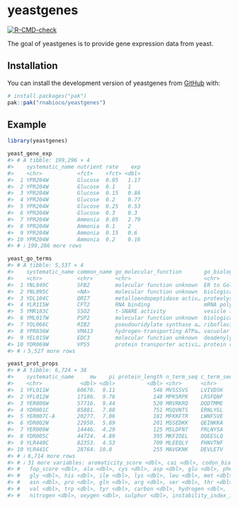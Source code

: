 
<!-- README.md is generated from README.Rmd. Please edit that file -->

# yeastgenes

<!-- badges: start -->

[![R-CMD-check](https://github.com/rnabioco/yeastgenes/actions/workflows/R-CMD-check.yaml/badge.svghttps://github.com/rnabioco/yeastgenes/actions/workflows/R-CMD-check.yaml/badge.svghttps://github.com/rnabioco/yeastgenes/actions/workflows/R-CMD-check.yaml/badge.svg)](https://github.com/rnabioco/yeastgenes/actions/workflows/R-CMD-check.yaml)
<!-- badges: end -->

The goal of yeastgenes is to provide gene expression data from yeast.

## Installation

You can install the development version of yeastgenes from
[GitHub](https://github.com/) with:

``` r
# install.packages("pak")
pak::pak("rnabioco/yeastgenes")
```

## Example

``` r
library(yeastgenes)

yeast_gene_exp
#> # A tibble: 199,296 × 4
#>    systematic_name nutrient rate    exp
#>    <chr>           <fct>    <fct> <dbl>
#>  1 YPR204W         Glucose  0.05   1.17
#>  2 YPR204W         Glucose  0.1    1   
#>  3 YPR204W         Glucose  0.15   0.86
#>  4 YPR204W         Glucose  0.2    0.77
#>  5 YPR204W         Glucose  0.25   0.53
#>  6 YPR204W         Glucose  0.3    0.3 
#>  7 YPR204W         Ammonia  0.05   2.79
#>  8 YPR204W         Ammonia  0.1    2   
#>  9 YPR204W         Ammonia  0.15   0.6 
#> 10 YPR204W         Ammonia  0.2    0.16
#> # ℹ 199,286 more rows

yeast_go_terms
#> # A tibble: 5,537 × 4
#>    systematic_name common_name go_molecular_function       go_biological_process
#>    <chr>           <chr>       <chr>                       <chr>                
#>  1 YNL049C         SFB2        molecular function unknown  ER to Golgi transport
#>  2 YNL095C         <NA>        molecular function unknown  biological process u…
#>  3 YDL104C         QRI7        metalloendopeptidase activ… proteolysis and pept…
#>  4 YLR115W         CFT2        RNA binding                 mRNA polyadenylylati…
#>  5 YMR183C         SSO2        t-SNARE activity            vesicle fusion*      
#>  6 YML017W         PSP2        molecular function unknown  biological process u…
#>  7 YOL066C         RIB2        pseudouridylate synthase a… riboflavin biosynthe…
#>  8 YPR036W         VMA13       hydrogen-transporting ATPa… vacuolar acidificati…
#>  9 YEL015W         EDC3        molecular function unknown  deadenylylation-inde…
#> 10 YOR069W         VPS5        protein transporter activi… protein retention in…
#> # ℹ 5,527 more rows

yeast_prot_props
#> # A tibble: 6,724 × 38
#>    systematic_name     mw    pi protein_length n_term_seq c_term_seq gravy_score
#>    <chr>            <dbl> <dbl>          <dbl> <chr>      <chr>            <dbl>
#>  1 YFL011W         60676.  9.11            546 MVSSSVS    LVIVDSK           0.42
#>  2 YFL012W         17186.  9.76            148 MPKSRPK    LRSFQNF          -0.78
#>  3 YER006W         57716.  9.44            520 MRVRKRQ    DQDTMME          -0.58
#>  4 YDR001C         85881.  7.88            751 MSQVNTS    ERNLYGL          -0.54
#>  5 YER007C-A       20277.  7.06            181 MFKKFTR    LWNFSVE          -0.18
#>  6 YDR002W         22950.  5.89            201 MSSEDKK    QEINKKA          -0.99
#>  7 YER009W         14446.  4.29            125 MSLDFNT    FRLNYSA          -0.39
#>  8 YDR005C         44724.  4.89            395 MKFIDEL    DQEESLQ          -0.86
#>  9 YLR440C         82353.  4.53            709 MLEEQLY    FHNVTNF          -0.27
#> 10 YLR441C         28764. 10.8             255 MAVGKNK    DEVLETV          -0.49
#> # ℹ 6,714 more rows
#> # ℹ 31 more variables: aromaticity_score <dbl>, cai <dbl>, codon_bias <dbl>,
#> #   fop_score <dbl>, ala <dbl>, cys <dbl>, asp <dbl>, glu <dbl>, phe <dbl>,
#> #   gly <dbl>, his <dbl>, ile <dbl>, lys <dbl>, leu <dbl>, met <dbl>,
#> #   asn <dbl>, pro <dbl>, gln <dbl>, arg <dbl>, ser <dbl>, thr <dbl>,
#> #   val <dbl>, trp <dbl>, tyr <dbl>, carbon <dbl>, hydrogen <dbl>,
#> #   nitrogen <dbl>, oxygen <dbl>, sulphur <dbl>, instability_index_ii <dbl>, …
```

